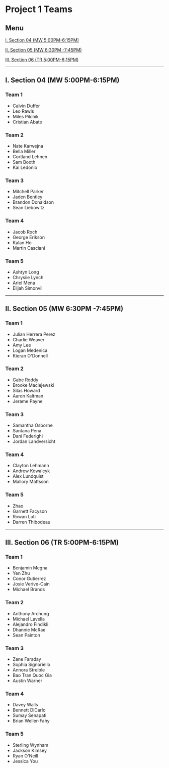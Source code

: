 # Project 1 Teams

## Menu

[I. Section 04 (MW 5:00PM-6:15PM)](#i-section-04-mw-500pm-615pm)

[II. Section 05 (MW 6:30PM -7:45PM)](#ii-section-05-mw-630pm--745pm)

[III. Section 06 (TR 5:00PM-6:15PM)](#iii-section-06-tr-500pm-615pm)

---

## I. Section 04 (MW 5:00PM-6:15PM)

### Team 1
- Calvin Duffer
- Leo Rawls
- Miles Pilchik
- Cristian Abate

### Team 2
- Nate Karwejna
- Bella Miller
- Cortland Lehnen
- Sam Booth
- Kai Ledonio

### Team 3
- Mitchell Parker
- Jaden Bentley
- Brandon Donaldson
- Sean Liebowitz

### Team 4
- Jacob Roch
- George Erikson
- Kalan Ho
- Martin Casciani

### Team 5
- Ashtyn Long
- Chrysiie Lynch
- Ariel Mena
- Elijah Simonvil

---

## II. Section 05 (MW 6:30PM -7:45PM)

### Team 1
- Julian Herrera Perez
- Charlie Weaver
- Amy Lee
- Logan Medenica
- Kieran O'Donnell

### Team 2
- Gabe Roddy
- Brooke Maciejewski
- Silas Howard
- Aaron Kaltman
- Jerame Payne

### Team 3
- Samantha Osborne
- Santana Pena
- Dani Federighi
- Jordan Landversicht

### Team 4
- Clayton Lehmann
- Andrew Kowalcyk
- Alex Lundquist
- Mallory Mattsson

### Team 5
- Zhao
- Garnett Facyson
- Rowan Luti
- Darren Thibodeau

---

## III. Section 06 (TR 5:00PM-6:15PM)

### Team 1
- Benjamin Megna
- Yen Zhu
- Conor Gutierrez
- Josie Verive-Cain
- Michael Brands

### Team 2
- Anthony Archung
- Michael Lavella
- Alejandro Findikli
- Dhannie McRae
- Sean Painton

### Team 3
- Zane Faraday
- Sophia Signoriello
- Annora Streible
- Bao Tran Quoc Gia
- Austin Warner

### Team 4
- Davey Walls
- Bennett DiCarlo
- Sumay Senapati
- Brian Weller-Fahy

### Team 5
- Sterling Wynham
- Jackson Kimsey
- Ryan O'Neill
- Jessica You
